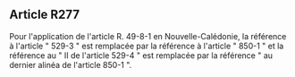 Article R277
----
Pour l'application de l'article R. 49-8-1 en Nouvelle-Calédonie, la référence à
l'article " 529-3 " est remplacée par la référence à l'article " 850-1 " et la
référence au " II de l'article 529-4 " est remplacée par la référence " au
dernier alinéa de l'article 850-1 ".
